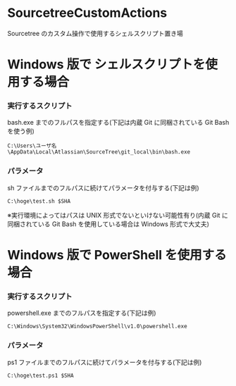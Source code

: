 # SourcetreeCustomActions

Sourcetree のカスタム操作で使用するシェルスクリプト置き場

# Windows 版で シェルスクリプトを使用する場合

### 実行するスクリプト

bash.exe までのフルパスを指定する(下記は内蔵 Git に同梱されている Git Bash を使う例)

```
C:\Users\ユーザ名\AppData\Local\Atlassian\SourceTree\git_local\bin\bash.exe
```

### パラメータ

sh ファイルまでのフルパスに続けてパラメータを付与する(下記は例)

```
C:\hoge\test.sh $SHA
```

※実行環境によってはパスは UNIX 形式でないといけない可能性有り(内蔵 Git に同梱されている Git Bash を使用している場合は Windows 形式で大丈夫)

# Windows 版で PowerShell を使用する場合

### 実行するスクリプト

powershell.exe までのフルパスを指定する(下記は例)

```
C:\Windows\System32\WindowsPowerShell\v1.0\powershell.exe
```

### パラメータ

ps1 ファイルまでのフルパスに続けてパラメータを付与する(下記は例)

```
C:\hoge\test.ps1 $SHA
```
